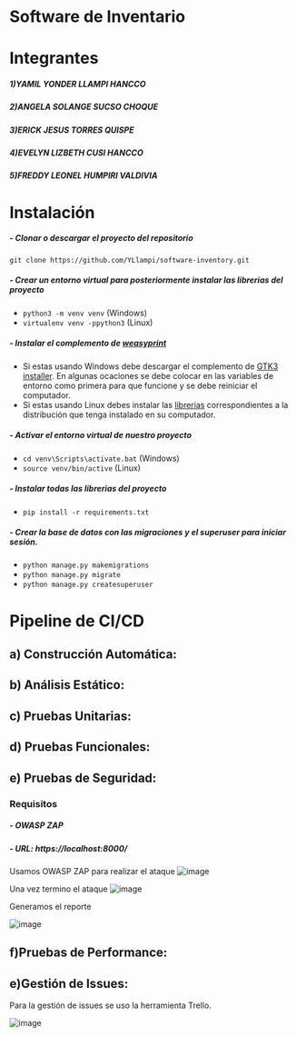 # Software de Inventario
# Integrantes
##### 1)YAMIL YONDER LLAMPI HANCCO
##### 2)ANGELA SOLANGE SUCSO CHOQUE
##### 3)ERICK JESUS TORRES QUISPE
##### 4)EVELYN LIZBETH CUSI HANCCO
##### 5)FREDDY LEONEL HUMPIRI VALDIVIA
# Instalación

##### - Clonar o descargar el proyecto del repositorio

`git clone https://github.com/YLlampi/software-inventory.git`

##### - Crear un entorno virtual para posteriormente instalar las librerias del proyecto

- `python3 -m venv venv` (Windows)
-  `virtualenv venv -ppython3` (Linux)

##### - Instalar el complemento de [weasyprint](https://weasyprint.org/ "weasyprint")

- Si estas usando Windows debe descargar el complemento de [GTK3 installer](https://github.com/tschoonj/GTK-for-Windows-Runtime-Environment-Installer/releases "GTK3 installer"). En algunas ocaciones se debe colocar en las variables de entorno como primera para que funcione y se debe reiniciar el computador.
- Si estas usando Linux debes instalar las [librerias](https://doc.courtbouillon.org/weasyprint/stable/first_steps.html#linux "librerias") correspondientes a la distribución que tenga instalado en su computador.

##### - Activar el entorno virtual de nuestro proyecto

- `cd venv\Scripts\activate.bat` (Windows)
- `source venv/bin/active` (Linux)

##### - Instalar todas las librerias del proyecto

- `pip install -r requirements.txt`

##### - Crear la base de datos con las migraciones y el superuser para iniciar sesión.

- `python manage.py makemigrations`
- `python manage.py migrate`
- `python manage.py createsuperuser`

# Pipeline de CI/CD
## a) Construcción Automática:


## b) Análisis Estático:


## c) Pruebas Unitarias:


## d) Pruebas Funcionales:



## e) Pruebas de Seguridad:
### Requisitos

##### - OWASP ZAP
##### - URL: https://localhost:8000/

Usamos OWASP ZAP para realizar el ataque
![image](https://github.com/YLlampi/software-inventory/blob/main/img/OWASP%20ZAP-1.jpeg)

Una vez termino el ataque
![image](https://github.com/YLlampi/software-inventory/blob/main/img/OWASP%20ZAP-2.jpeg)

Generamos el reporte

![image](https://github.com/YLlampi/software-inventory/blob/main/img/OWASP%20ZAP-4.jpeg)

## f)Pruebas de Performance:


## e)Gestión de Issues: 

Para la gestión de issues se uso la herramienta Trello.

![image](https://github.com/YLlampi/software-inventory/blob/main/img/Trello.png)


